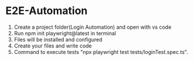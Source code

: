 # E2E-Automation
1. Create a project folder(Login Automation) and open with vs code
2. Run npm init playwright@latest in terminal
3. Files will be installed and configured
4. Create your files and write code
5. Command to execute tests "npx playwright test tests/loginTest.spec.ts".
